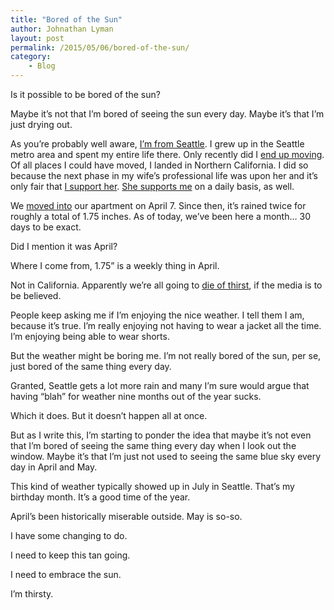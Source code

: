 ```yaml
---
title: "Bored of the Sun"
author: Johnathan Lyman
layout: post
permalink: /2015/05/06/bored-of-the-sun/
category:
    - Blog
---
```


Is it possible to be bored of the sun?

Maybe it’s not that I’m bored of seeing the sun every day. Maybe it’s that I’m just drying out.

As you’re probably well aware, [I’m from Seattle](http://johnathanlyman.com/about/). I grew up in the Seattle metro area and spent my entire life there. Only recently did I [end up moving](http://johnathanlyman.com/p/moving-to-cali/). Of all places I could have moved, I landed in Northern California. I did so because the next phase in my wife’s professional life was upon her and it’s only fair that [I support her](http://johnathanlyman.com/p/being-a-great-leader/). [She supports me](http://johnathanlyman.com/p/my-support/) on a daily basis, as well.

We [moved into](http://johnathanlyman.com/p/move-day-4/) our apartment on April 7. Since then, it’s rained twice for roughly a total of 1.75 inches. As of today, we’ve been here a month… 30 days to be exact.

Did I mention it was April?

Where I come from, 1.75” is a weekly thing in April.

Not in California. Apparently we’re all going to [die of thirst](http://www.dailykos.com/story/2014/08/04/1318778/-California-is-dying-of-thrist-while-it-uses-much-of-its-precious-water-to-raise-livestock-in-China), if the media is to be believed.

People keep asking me if I’m enjoying the nice weather. I tell them I am, because it’s true. I’m really enjoying not having to wear a jacket all the time. I’m enjoying being able to wear shorts.

But the weather might be boring me. I’m not really bored of the sun, per se, just bored of the same thing every day.

Granted, Seattle gets a lot more rain and many I’m sure would argue that having “blah” for weather nine months out of the year sucks.

Which it does. But it doesn’t happen all at once.

But as I write this, I’m starting to ponder the idea that maybe it’s not even that I’m bored of seeing the same thing every day when I look out the window. Maybe it’s that I’m just not used to seeing the same blue sky every day in April and May.

This kind of weather typically showed up in July in Seattle. That’s my birthday month. It’s a good time of the year.

April’s been historically miserable outside. May is so-so.

I have some changing to do.

I need to keep this tan going.

I need to embrace the sun.

I’m thirsty.

